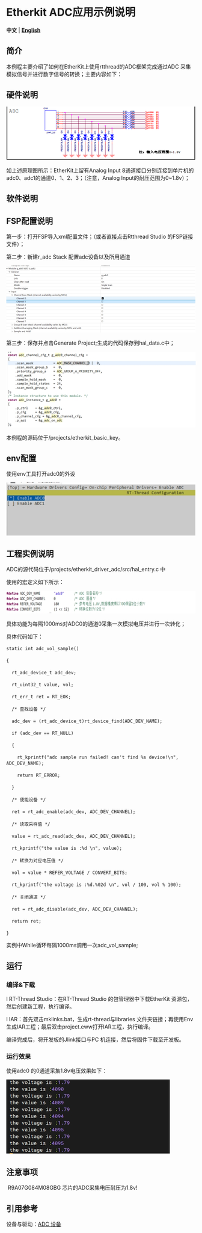 # Etherkit  ADC应用示例说明

**中文** | [**English**](./README.md)

## 简介

本例程主要介绍了如何在EtherKit上使用rtthread的ADC框架完成通过ADC 采集模拟信号并进行数字信号的转换；主要内容如下：

## 硬件说明

![image-20241121103911617](./figures/image-20241121103911617.png)

如上述原理图所示：EtherKit上留有Analog  Input 8通道接口分别连接到单片机的adc0、adc1的通道0、1、2、3；（注意，Analog Input的耐压范围为0~1.8v）；

##  软件说明

## FSP配置说明

第一步：打开FSP导入xml配置文件；（或者直接点击Rtthread Studio 的FSP链接文件）；

第二步：新建r_adc Stack 配置adc设备以及所用通道

![image-20241121103918629](./figures/image-20241121103918629.png)

第三步：保存并点击Generate Project;生成的代码保存到hal_data.c中；

![image-20241121104129821](./figures/image-20241121104129821.png)

本例程的源码位于/projects/etherkit_basic_key。

## env配置

使用env工具打开adc0的外设

![image-20241121103936802](./figures/image-20241121103936802.png)

## 工程实例说明

ADC的源代码位于/projects/etherkit_driver_adc/src/hal_entry.c 中

使用的宏定义如下所示：

![image-20241121103952259](./figures/image-20241121103952259.png)

具体功能为每隔1000ms对ADC0的通道0采集一次模拟电压并进行一次转化；

具体代码如下：

```
static int adc_vol_sample()

{

  rt_adc_device_t adc_dev;

  rt_uint32_t value, vol;

  rt_err_t ret = RT_EOK;

  /* 查找设备 */

  adc_dev = (rt_adc_device_t)rt_device_find(ADC_DEV_NAME);

  if (adc_dev == RT_NULL)

  {

​    rt_kprintf("adc sample run failed! can't find %s device!\n", ADC_DEV_NAME);

​    return RT_ERROR;

  }

  /* 使能设备 */

  ret = rt_adc_enable(adc_dev, ADC_DEV_CHANNEL);

  /* 读取采样值 */

  value = rt_adc_read(adc_dev, ADC_DEV_CHANNEL);

  rt_kprintf("the value is :%d \n", value);

  /* 转换为对应电压值 */

  vol = value * REFER_VOLTAGE / CONVERT_BITS;

  rt_kprintf("the voltage is :%d.%02d \n", vol / 100, vol % 100);

  /* 关闭通道 */

  ret = rt_adc_disable(adc_dev, ADC_DEV_CHANNEL);

  return ret;

}
```



 

实例中While循环每隔1000ms调用一次adc_vol_sample;

 

## 运行

### 编译&下载

l RT-Thread Studio：在RT-Thread Studio 的包管理器中下载EtherKit 资源包，然后创建新工程，执行编译。

l IAR：首先双击mklinks.bat，生成rt-thread与libraries 文件夹链接；再使用Env 生成IAR工程；最后双击project.eww打开IAR工程，执行编译。

编译完成后，将开发板的Jlink接口与PC 机连接，然后将固件下载至开发板。

### 运行效果

使用adc0 的0通道采集1.8v电压效果如下：

![image-20241121104036838](./figures/image-20241121104036838.png)



## 注意事项

​	R9A07G084M08GBG 芯片的ADC采集电压耐压为1.8v!

## 引用参考

设备与驱动：[ADC 设备](#/rt-thread-version/rt-thread-standard/programming-manual/device/adc/adc)

 
